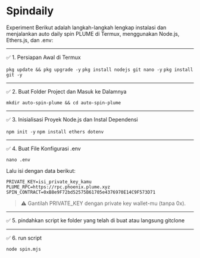 # Spindaily
Experiment
Berikut adalah langkah-langkah lengkap instalasi dan menjalankan auto daily spin PLUME di Termux, menggunakan Node.js, Ethers.js, dan .env:


---

✅ 1. Persiapan Awal di Termux

```pkg update && pkg upgrade -y```
```pkg install nodejs git nano -y```
```pkg install git -y```

---

✅ 2. Buat Folder Project dan Masuk ke Dalamnya

```mkdir auto-spin-plume && cd auto-spin-plume```


---

✅ 3. Inisialisasi Proyek Node.js dan Instal Dependensi

```npm init -y```
```npm install ethers dotenv```


---

✅ 4. Buat File Konfigurasi .env

```nano .env```

Lalu isi dengan data berikut:

``PRIVATE_KEY=isi_private_key_kamu
PLUME_RPC=https://rpc.phoenix.plume.xyz
SPIN_CONTRACT=0xB8e9F72bd52575B61705e4376970E14C9F573D71``

> ⚠️ Gantilah PRIVATE_KEY dengan private key wallet-mu (tanpa 0x).




---

✅ 5. pindahkan script ke folder yang telah di buat atau langsung gitclone


---
✅ 6. run script 

```node spin.mjs```
